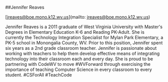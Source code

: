 ##Jennifer Reaves

[jreaves@boe.mono.k12.wv.us](mailto: jreaves@boe.mono.k12.wv.us)

Jennifer Reaves is a 2011 graduate of West Virginia University with Master's Degrees in Elementary Education K-6 and Reading PK-Adult. She is currently the Technology Integration Specialist for Mylan Park Elementary, a PK-5 school in Monongalia County, WV. Prior to this position, Jennifer spent six years as a 2nd grade classroom teacher. Jennifer is passionate about working with teachers to help them develop effective means of integrating technology into their classroom each and every day. She is proud to be partnering with CodeWV to move #WVForward through exercising the importance of teaching Computer Science in every classroom to every student. #CSForAll #TeachCode
